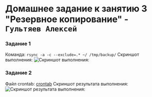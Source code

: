 # Домашнее задание к занятию 3 "Резервное копирование" - `Гультяев Алексей`

### Задание 1
Команда:
```rsync -a -c --exclude=.* ~/ /tmp/backup/```
Скриншот выполнения:
![Скриншот выполнения:](https://github.com/hokum83/ha-03/blob/main/img/1-1.png)

### Задание 2
Файл crontab: [crontab](https://github.com/hokum83/ha-03/blob/main/crontab)
Скриншот результата выполнения:
![Скриншот результата выполнения:](https://github.com/hokum83/ha-03/blob/main/img/2-1.png)


